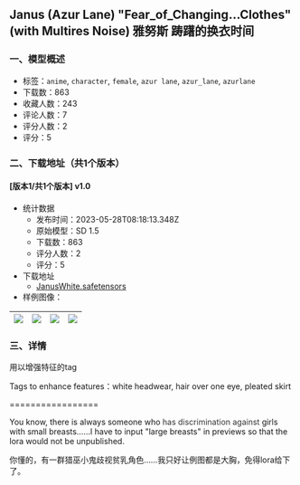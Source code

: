 ## Janus (Azur Lane) "Fear_of_Changing...Clothes" (with Multires Noise) 雅努斯 踌躇的换衣时间
### 一、模型概述

- 标签：`anime`, `character`, `female`, `azur lane`, `azur_lane`, `azurlane`
- 下载数：863
- 收藏人数：243
- 评论人数：7
- 评分人数：2
- 评分：5

### 二、下载地址（共1个版本）

#### [版本1/共1个版本] v1.0

- 统计数据
  - 发布时间：2023-05-28T08:18:13.348Z
  - 原始模型：SD 1.5
  - 下载数：863
  - 评分人数：2
  - 评分：5
- 下载地址
  - [JanusWhite.safetensors](https://civitai.com/api/download/models/83465)
- 样例图像：

| <img src="https://image.civitai.com/xG1nkqKTMzGDvpLrqFT7WA/89d8a413-f04b-4188-b1f4-1bf7a026c38a/width=450/941416.jpeg" /> | <img src="https://image.civitai.com/xG1nkqKTMzGDvpLrqFT7WA/9db3ee4c-07c7-4744-ba89-54314eff0a7f/width=450/941415.jpeg" /> | <img src="https://image.civitai.com/xG1nkqKTMzGDvpLrqFT7WA/2229b5bf-c8c7-43a1-812b-ef93ae037325/width=450/941413.jpeg" /> | <img src="https://image.civitai.com/xG1nkqKTMzGDvpLrqFT7WA/85927f0e-c3c8-4e35-ba9c-ca1fc961d78a/width=450/941409.jpeg" /> |
| ---- | ---- | ---- | ---- |


### 三、详情
<p>用以增强特征的tag</p><p>Tags to enhance features：white headwear, hair over one eye, pleated skirt</p><p>=================</p><p>You know, there is always someone who <span style="color:rgb(51, 51, 51)">has discrimination against</span> girls with small breasts……I have to input "large breasts" in previews so that the lora would not be unpublished.</p><p>你懂的，有一群猎巫小鬼歧视贫乳角色……我只好让例图都是大胸，免得lora给下了。</p>